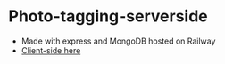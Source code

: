 # Photo-tagging-serverside
- Made with express and MongoDB hosted on Railway
- [Client-side here](https://github.com/whuang1101/photo-tagging/)
